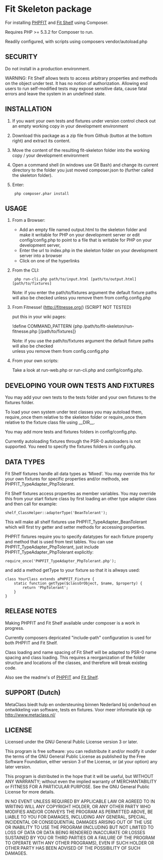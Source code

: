 Fit Skeleton package 
====================

For installing [PHPFIT](https://github.com/metaclass-nl/phpfit) and [Fit Shelf](https://github.com/metaclass-nl/fit-shelf) using Composer. 

Requires PHP >= 5.3.2 for Composer to run.

Readily configured, with scripts using composers vendor/autoload.php


SECURITY
--------
Do not install in a production environment.

WARNING: Fit Shelf allows tests to access arbitrary properties and methods on the object under test. 
It has no notion of authorization. Allowing end users to run self-modified tests may expose sensitive 
data, cause fatal errors and leave the system in an undefined state. 


INSTALLATION
------------

1. If you want your own tests and fixtures under version control check out an empty working copy in your development environment

2. Download this package as a zip file from Github (button at the bottom right) and extract its content. 

3. Move the content of the resulting fit-skeleton folder into the working copy / your development environment

4. Open a command shell (in windows use Git Bash) and change its current directory to the folder you just moved composer.json to (further called the skeleton folder).

5. Enter:  

		php composer.phar install
  

USAGE
-----

1. From a Browser: 
   - Add an empty file named output.html to the skeleton folder and make it writable for PHP on your development server
     or edit config/config.php to point to a file that is writable for PHP on your development server,  
   - Enter the url to index.php in the skeleton folder on your development server into a browser  
   - Click on one of the hyperlinks  
   
2. From the CLI:

	    php run-cli.php path/to/input.html [path/to/output.html] [path/to/fixtures]  
	
	Note: if you enter the path/to/fixtures argument the default fixture paths will also be checked unless you remove them from config.config.php

3) From Fitnesse! (http://fitnesse.org/) (SCRIPT NOT TESTED)

   put this in your wiki pages:  
	
      !define COMMAND_PATTERN {php /path/to/fit-skeleton/run-fitnesse.php [/path/to/fixtures]}  

    Note: if you use the path/to/fixtures argument the default fixture paths will also be checked  
    unless you remove them from config.config.php

4) From your own scripts:  

    Take a look at run-web.php or run-cli.php and config/config.php. 


DEVELOPING YOUR OWN TESTS AND FIXTURES
--------------------------------------

You may add your own tests to the tests folder and your own fixtures to the fixtures folder.
 
To load your own system under test classes you may autoload them, require_once them relative to the skeleton folder
or require_once them relative to the fixture class file using &#95;&#95;DIR&#95;&#95;. 

You may add more tests and fixtures folders in config/config.php. 

Currently autoloading fixtures through the PSR-0 autoloaders is not supported. You need to specify the fixtures folders in config.php.  


DATA TYPES
----------
Fit Shelf fixtures handle all data types as 'Mixed'. You may override this for your own fixtures 
for specific properties and/or methods, see PHPFIT_TypeAdapter_PhpTolerant.

Fit Shelf fixtures access properties as member variables. You may override this from your start fixture class 
by first loading an other type adapter class and then call for example:

	shelf_ClassHelper::adapterType('BeanTolerant');
	
This will make all shelf fixtures use PHPFIT_TypeAdapter_BeanTolerant which will first try 
getter and setter methods for accessing properties.

PHPFIT fixtures require you to specify datatypes for each fixture property and method that is
used from test tables.  You can use PHPFIT_TypeAdapter_PhpTolerant, 
just include PHPFIT_TypeAdapter_PhpTolerant explicitly:

    require_once('PHPFIT_TypeAdapter_PhpTolerant.php');
    
and add a method getType to your fixture so that it is allways used:

    class YourClass extends aPHPFIT_Fixture {
        static function getType($classOrObject, $name, $property) {
            return 'PhpTolerant';
        }
    }


RELEASE NOTES
-------------

Making PHPFIT and Fit Shelf available under composer is a work in progress. 

Currently composers depricated "include-path" configuration is used for both PHPFIT and Fit Shelf.

Class loading and name spacing of Fit Shelf will be adapted to PSR-0 name spacing and class loading.
This requires a reorganization of the folder structure and locations of the classes, 
and therefore will break existing code.  

Also see the readme's of [PHPFIT](https://github.com/metaclass-nl/phpfit) and [Fit Shelf](https://github.com/metaclass-nl/fit-shelf).

   
SUPPORT (Dutch)
---------------

MetaClass biedt hulp en ondersteuning binnen Nederland bij onderhoud 
en ontwikkeling van software, tests en fixtures. 
Voor meer informatie kijk op http://www.metaclass.nl/

LICENSE
-------

Licensed under the GNU General Public License version 3 or later.

This program is free software: you can redistribute it and/or modify
it under the terms of the GNU General Public License as published by
the Free Software Foundation, either version 3 of the License, or
(at your option) any later version.

This program is distributed in the hope that it will be useful,
but WITHOUT ANY WARRANTY; without even the implied warranty of
MERCHANTABILITY or FITNESS FOR A PARTICULAR PURPOSE.  See the
GNU General Public License for more details.

IN NO EVENT UNLESS REQUIRED BY APPLICABLE LAW OR AGREED TO IN WRITING
WILL ANY COPYRIGHT HOLDER, OR ANY OTHER PARTY WHO MODIFIES AND/OR CONVEYS
THE PROGRAM AS PERMITTED ABOVE, BE LIABLE TO YOU FOR DAMAGES, INCLUDING ANY
GENERAL, SPECIAL, INCIDENTAL OR CONSEQUENTIAL DAMAGES ARISING OUT OF THE
USE OR INABILITY TO USE THE PROGRAM (INCLUDING BUT NOT LIMITED TO LOSS OF
DATA OR DATA BEING RENDERED INACCURATE OR LOSSES SUSTAINED BY YOU OR THIRD
PARTIES OR A FAILURE OF THE PROGRAM TO OPERATE WITH ANY OTHER PROGRAMS),
EVEN IF SUCH HOLDER OR OTHER PARTY HAS BEEN ADVISED OF THE POSSIBILITY OF
SUCH DAMAGES.

